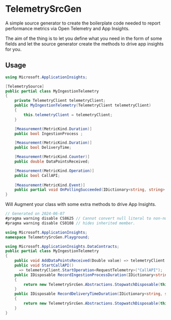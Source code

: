 ﻿# TelemetrySrcGen

A simple source generator to create the boilerplate code needed to report performance metrics via Open Telemetry and App Insights.

The aim of the thing is to let you define what you need in the form of some fields and let the source generator create the methods to drive app insights for you.

## Usage

```csharp
using Microsoft.ApplicationInsights;

[TelemetrySource]
public partial class MyIngestionTelemetry
{
    private TelemetryClient telemetryClient;
    public MyIngestionTelemetry(TelemetryClient telemetryClient)
    {
        this.telemetryClient = telemetryClient;
    }

    [Measurement(MetricKind.Duration)]
    public bool IngestionProcess ;

    [Measurement(MetricKind.Duration)]
    public bool DeliveryTime;

    [Measurement(MetricKind.Counter)]
    public double DataPointsReceived;

    [Measurement(MetricKind.Operation)]
    public bool CallAPI;
    
    [Measurement(MetricKind.Event)]
    public partial void OnPollingSucceeded(IDictionary<string, string> properties = null, IDictionary<string, double> metrics = null); 
}
```

Will Augment your class with some extra methods to drive App Insights.

```csharp
// Generated on 2024-06-07
#pragma warning disable CS8625 // Cannot convert null literal to non-nullable reference type.
#pragma warning disable CS0108 // hides inherited member.

using Microsoft.ApplicationInsights;
namespace TelemetrySrcGen.Playground;

using Microsoft.ApplicationInsights.DataContracts;
public partial class MyIngestionTelemetry
{
    public void AddDataPointsReceived(Double value) => telemetryClient.TrackMetric("DataPointsReceived.Counter", value);
    public void StartCallAPI() 
      => telemetryClient.StartOperation<RequestTelemetry>("CallAPI");
    public IDisposable RecordIngestionProcessDuration(IDictionary<string, string> properties = null)
    {
        return new TelemetrySrcGen.Abstractions.StopwatchDisposable(this.telemetryClient, "IngestionProcess.Duration", properties);
    }
    public IDisposable RecordDeliveryTimeDuration(IDictionary<string, string> properties = null)
    {
        return new TelemetrySrcGen.Abstractions.StopwatchDisposable(this.telemetryClient, "DeliveryTime.Duration", properties);
    }
}
```
